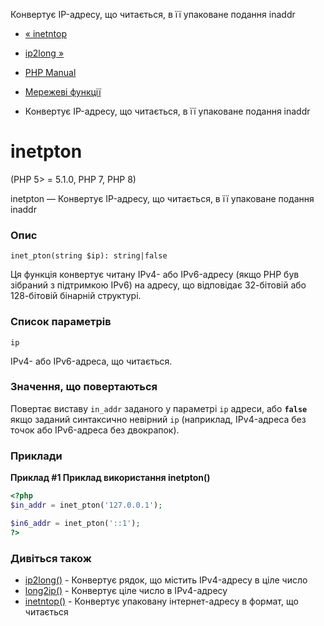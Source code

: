 Конвертує IP-адресу, що читається, в її упаковане подання inaddr

-   [« inetntop](function.inet-ntop.html)
    
-   [ip2long »](function.ip2long.html)
    
-   [PHP Manual](index.html)
    
-   [Мережеві функції](ref.network.html)
    
-   Конвертує IP-адресу, що читається, в її упаковане подання inaddr
    

# inetpton

(PHP 5> = 5.1.0, PHP 7, PHP 8)

inetpton — Конвертує IP-адресу, що читається, в її упаковане подання inaddr

### Опис

```methodsynopsis
inet_pton(string $ip): string|false
```

Ця функція конвертує читану IPv4- або IPv6-адресу (якщо PHP був зібраний з підтримкою IPv6) на адресу, що відповідає 32-бітовій або 128-бітовій бінарній структурі.

### Список параметрів

`ip`

IPv4- або IPv6-адреса, що читається.

### Значення, що повертаються

Повертає виставу `in_addr` заданого у параметрі `ip` адреси, або **`false`** якщо заданий синтаксично невірний `ip` (наприклад, IPv4-адреса без точок або IPv6-адреса без двокрапок).

### Приклади

**Приклад #1 Приклад використання **inetpton()****

```php
<?php
$in_addr = inet_pton('127.0.0.1');

$in6_addr = inet_pton('::1');
?>
```

### Дивіться також

-   [ip2long()](function.ip2long.html) - Конвертує рядок, що містить IPv4-адресу в ціле число
-   [long2ip()](function.long2ip.html) - Конвертує ціле число в IPv4-адресу
-   [inetntop()](function.inet-ntop.html) - Конвертує упаковану інтернет-адресу в формат, що читається